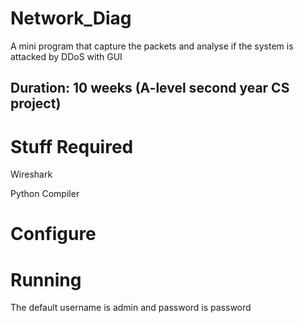 # Network_Diag
A mini program that capture the packets and analyse if the system is attacked by DDoS with GUI

## Duration: 10 weeks (A-level second year CS project)

# Stuff Required
Wireshark

Python Compiler

# Configure


# Running
The default username is admin and password is password
